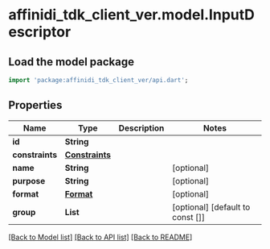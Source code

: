 # affinidi_tdk_client_ver.model.InputDescriptor

## Load the model package

```dart
import 'package:affinidi_tdk_client_ver/api.dart';
```

## Properties

| Name            | Type                              | Description | Notes                            |
| --------------- | --------------------------------- | ----------- | -------------------------------- |
| **id**          | **String**                        |             |
| **constraints** | [**Constraints**](Constraints.md) |             |
| **name**        | **String**                        |             | [optional]                       |
| **purpose**     | **String**                        |             | [optional]                       |
| **format**      | [**Format**](Format.md)           |             | [optional]                       |
| **group**       | **List<String>**                  |             | [optional] [default to const []] |

[[Back to Model list]](../README.md#documentation-for-models) [[Back to API list]](../README.md#documentation-for-api-endpoints) [[Back to README]](../README.md)
